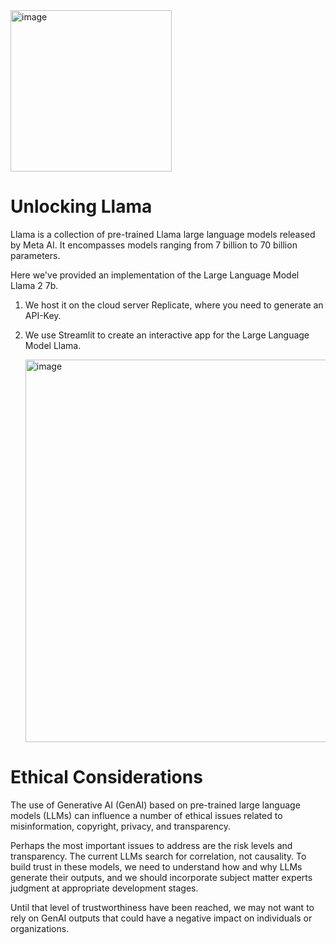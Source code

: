 <img width="258" alt="image" src="https://github.com/oubbatimo/bridgeai_LLMs/assets/92709052/82b3e818-d545-46e5-8eb8-b328bf73b65f">

# Unlocking Llama
Llama is a collection of pre-trained Llama large language models released by Meta AI.  It encompasses models ranging from 7 billion to 70 billion parameters.

Here we've provided an implementation of the Large Language Model Llama 2 7b. 

1. We host it on the cloud server Replicate, where you need to generate an API-Key.
2. We use Streamlit to create an interactive app for the Large Language Model Llama.

   <img width="612" alt="image" src="https://github.com/oubbatimo/bridgeai_LLMs/assets/92709052/a4a9c8a8-2833-4713-93ce-5f6c795b4724">


# Ethical Considerations
The use of Generative AI (GenAI) based on pre-trained large language models (LLMs) can influence a number of ethical issues related to misinformation, copyright, privacy, and transparency.

Perhaps the most important issues to address are the risk levels and transparency. The current LLMs search for correlation, not causality. To build trust in these models, we need to understand how and why LLMs generate their outputs, and we should incorporate subject matter experts judgment at appropriate development stages.

Until that level of trustworthiness have been reached, we may not want to rely on GenAI outputs that could have a negative impact on individuals or organizations.


